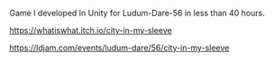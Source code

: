 Game I developed In Unity for Ludum-Dare-56 in less than 40 hours.

https://whatiswhat.itch.io/city-in-my-sleeve

https://ldjam.com/events/ludum-dare/56/city-in-my-sleeve
